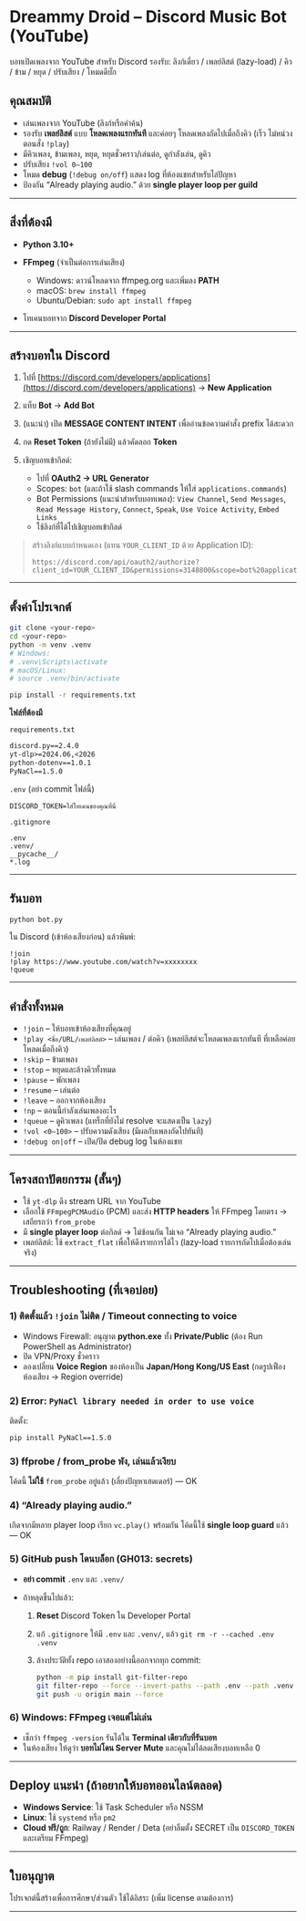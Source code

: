 # Dreammy Droid – Discord Music Bot (YouTube)

บอทเปิดเพลงจาก YouTube สำหรับ Discord
รองรับ: ลิงก์เดี่ยว / เพลย์ลิสต์ (lazy-load) / คิว / ข้าม / หยุด / ปรับเสียง / โหมดดีบั๊ก

## คุณสมบัติ

* เล่นเพลงจาก YouTube (ลิงก์หรือคำค้น)
* รองรับ **เพลย์ลิสต์** แบบ **โหลดเพลงแรกทันที** และค่อยๆ โหลดเพลงถัดไปเมื่อถึงคิว (เร็ว ไม่หน่วงตอนสั่ง `!play`)
* มีคิวเพลง, ข้ามเพลง, หยุด, หยุดชั่วคราว/เล่นต่อ, ดูกำลังเล่น, ดูคิว
* ปรับเสียง `!vol 0–100`
* โหมด **debug** (`!debug on/off`) แสดง log ที่ห้องแชทสำหรับไล่ปัญหา
* ป้องกัน “Already playing audio.” ด้วย **single player loop per guild**

---

## สิ่งที่ต้องมี

* **Python 3.10+**
* **FFmpeg** (จำเป็นต่อการเล่นเสียง)

  * Windows: ดาวน์โหลดจาก ffmpeg.org และเพิ่มลง **PATH**
  * macOS: `brew install ffmpeg`
  * Ubuntu/Debian: `sudo apt install ffmpeg`
* โทเคนบอทจาก **Discord Developer Portal**

---

## สร้างบอทใน Discord

1. ไปที่ [https://discord.com/developers/applications](https://discord.com/developers/applications) → **New Application**
2. แท็บ **Bot** → **Add Bot**
3. (แนะนำ) เปิด **MESSAGE CONTENT INTENT** เพื่ออ่านข้อความคำสั่ง prefix ได้สะดวก
4. กด **Reset Token** (ถ้ายังไม่มี) แล้วคัดลอก **Token**
5. เชิญบอทเข้ากิลด์:

   * ไปที่ **OAuth2 → URL Generator**
   * Scopes: `bot` (และถ้าใช้ slash commands ให้ใส่ `applications.commands`)
   * Bot Permissions (แนะนำสำหรับบอทเพลง):
     `View Channel`, `Send Messages`, `Read Message History`, `Connect`, `Speak`, `Use Voice Activity`, `Embed Links`
   * ใช้ลิงก์ที่ได้ไปเชิญบอทเข้ากิลด์

> สร้างลิงก์แบบกำหนดเอง (แทน `YOUR_CLIENT_ID` ด้วย Application ID):
>
> ```
> https://discord.com/api/oauth2/authorize?client_id=YOUR_CLIENT_ID&permissions=3148800&scope=bot%20applications.commands
> ```

---

## ตั้งค่าโปรเจกต์

```bash
git clone <your-repo>
cd <your-repo>
python -m venv .venv
# Windows:
# .venv\Scripts\activate
# macOS/Linux:
# source .venv/bin/activate

pip install -r requirements.txt
```

**ไฟล์ที่ต้องมี**

`requirements.txt`

```txt
discord.py==2.4.0
yt-dlp>=2024.06,<2026
python-dotenv==1.0.1
PyNaCl==1.5.0
```

`.env` (อย่า commit ไฟล์นี้)

```env
DISCORD_TOKEN=ใส่โทเคนของคุณที่นี่
```

`.gitignore`

```gitignore
.env
.venv/
__pycache__/
*.log
```

---

## รันบอท

```bash
python bot.py
```

ใน Discord (เข้าห้องเสียงก่อน) แล้วพิมพ์:

```
!join
!play https://www.youtube.com/watch?v=xxxxxxxx
!queue
```

---

## คำสั่งทั้งหมด

* `!join` – ให้บอทเข้าห้องเสียงที่คุณอยู่
* `!play <ชื่อ/URL/เพลย์ลิสต์>` – เล่นเพลง / ต่อคิว (เพลย์ลิสต์จะโหลดเพลงแรกทันที ที่เหลือค่อยโหลดเมื่อถึงคิว)
* `!skip` – ข้ามเพลง
* `!stop` – หยุดและล้างคิวทั้งหมด
* `!pause` – พักเพลง
* `!resume` – เล่นต่อ
* `!leave` – ออกจากห้องเสียง
* `!np` – ตอนนี้กำลังเล่นเพลงอะไร
* `!queue` – ดูคิวเพลง (แทร็กที่ยังไม่ resolve จะแสดงเป็น `lazy`)
* `!vol <0–100>` – ปรับความดังเสียง (มีผลกับเพลงถัดไปทันที)
* `!debug on|off` – เปิด/ปิด debug log ในห้องแชท

---

## โครงสถาปัตยกรรม (สั้นๆ)

* ใช้ `yt-dlp` ดึง stream URL จาก YouTube
* เลือกใช้ `FFmpegPCMAudio` (PCM) และส่ง **HTTP headers** ให้ FFmpeg โดยตรง → เสถียรกว่า `from_probe`
* มี **single player loop** ต่อกิลด์ → ไม่ซ้อนกัน ไม่เจอ “Already playing audio.”
* เพลย์ลิสต์: ใช้ `extract_flat` เพื่อให้ดึงรายการได้ไว (lazy-load รายการถัดไปเมื่อต้องเล่นจริง)

---

## Troubleshooting (ที่เจอบ่อย)

### 1) ติดตั้งแล้ว `!join` ไม่ติด / Timeout connecting to voice

* Windows Firewall: อนุญาต **python.exe** ทั้ง **Private/Public** (ต้อง Run PowerShell as Administrator)
* ปิด VPN/Proxy ชั่วคราว
* ลองเปลี่ยน **Voice Region** ของห้องเป็น **Japan/Hong Kong/US East** (กดรูปเฟืองห้องเสียง → Region override)

### 2) Error: `PyNaCl library needed in order to use voice`

ติดตั้ง:

```bash
pip install PyNaCl==1.5.0
```

### 3) ffprobe / from_probe พัง, เล่นแล้วเงียบ

โค้ดนี้ **ไม่ใช้** `from_probe` อยู่แล้ว (เลี่ยงปัญหาเฮดเดอร์) — OK

### 4) “Already playing audio.”

เกิดจากมีหลาย player loop เรียก `vc.play()` พร้อมกัน
โค้ดนี้ใช้ **single loop guard** แล้ว — OK

### 5) GitHub push โดนบล็อก (GH013: secrets)

* **อย่า commit** `.env` และ `.venv/`
* ถ้าหลุดขึ้นไปแล้ว:

  1. **Reset** Discord Token ใน Developer Portal
  2. แก้ `.gitignore` ให้มี `.env` และ `.venv/`, แล้ว `git rm -r --cached .env .venv`
  3. ล้างประวัติทั้ง repo เอาสองอย่างนี้ออกจากทุก commit:

     ```bash
     python -m pip install git-filter-repo
     git filter-repo --force --invert-paths --path .env --path .venv
     git push -u origin main --force
     ```

### 6) Windows: FFmpeg เจอแต่ไม่เล่น

* เช็กว่า `ffmpeg -version` รันได้ใน **Terminal เดียวกับที่รันบอท**
* ในห้องเสียง ให้ดูว่า **บอทไม่โดน Server Mute** และคุณไม่ได้ลดเสียงบอทเหลือ 0

---

## Deploy แนะนำ (ถ้าอยากให้บอทออนไลน์ตลอด)

* **Windows Service**: ใช้ Task Scheduler หรือ NSSM
* **Linux**: ใช้ `systemd` หรือ `pm2`
* **Cloud ฟรี/ถูก**: Railway / Render / Deta (อย่าลืมตั้ง SECRET เป็น `DISCORD_TOKEN` และเตรียม FFmpeg)

---

## ใบอนุญาต

โปรเจกต์นี้สร้างเพื่อการศึกษา/ส่วนตัว ใช้ได้อิสระ (เพิ่ม license ตามต้องการ)

---

